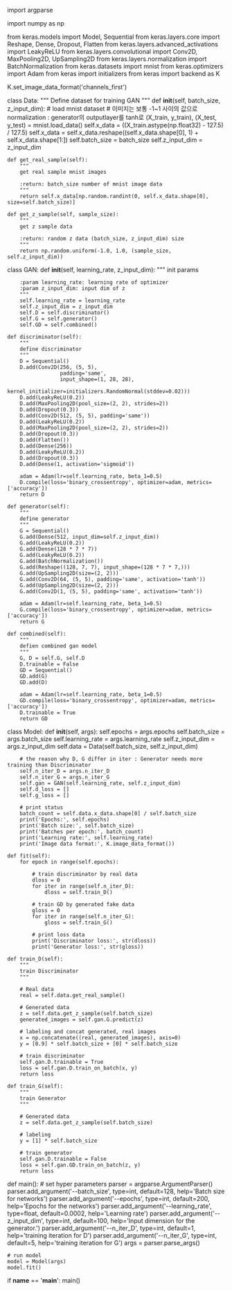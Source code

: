 import argparse

import numpy as np

from keras.models import Model, Sequential
from keras.layers.core import Reshape, Dense, Dropout, Flatten
from keras.layers.advanced_activations import LeakyReLU
from keras.layers.convolutional import Conv2D, MaxPooling2D, UpSampling2D
from keras.layers.normalization import BatchNormalization
from keras.datasets import mnist
from keras.optimizers import Adam
from keras import initializers
from keras import backend as K


K.set_image_data_format('channels_first')


class Data:
    """
    Define dataset for training GAN
    """
    def __init__(self, batch_size, z_input_dim):
        # load mnist dataset
        # 이미지는 보통 -1~1 사이의 값으로 normalization : generator의 outputlayer를 tanh로
        (X_train, y_train), (X_test, y_test) = mnist.load_data()
        self.x_data = ((X_train.astype(np.float32) - 127.5) / 127.5)
        self.x_data = self.x_data.reshape((self.x_data.shape[0], 1) + self.x_data.shape[1:])
        self.batch_size = batch_size
        self.z_input_dim = z_input_dim

    def get_real_sample(self):
        """
        get real sample mnist images

        :return: batch_size number of mnist image data
        """
        return self.x_data[np.random.randint(0, self.x_data.shape[0], size=self.batch_size)]

    def get_z_sample(self, sample_size):
        """
        get z sample data

        :return: random z data (batch_size, z_input_dim) size
        """
        return np.random.uniform(-1.0, 1.0, (sample_size, self.z_input_dim))


class GAN:
    def __init__(self, learning_rate, z_input_dim):
        """
        init params

        :param learning_rate: learning rate of optimizer
        :param z_input_dim: input dim of z
        """
        self.learning_rate = learning_rate
        self.z_input_dim = z_input_dim
        self.D = self.discriminator()
        self.G = self.generator()
        self.GD = self.combined()

    def discriminator(self):
        """
        define discriminator
        """
        D = Sequential()
        D.add(Conv2D(256, (5, 5),
                     padding='same',
                     input_shape=(1, 28, 28),
                     kernel_initializer=initializers.RandomNormal(stddev=0.02)))
        D.add(LeakyReLU(0.2))
        D.add(MaxPooling2D(pool_size=(2, 2), strides=2))
        D.add(Dropout(0.3))
        D.add(Conv2D(512, (5, 5), padding='same'))
        D.add(LeakyReLU(0.2))
        D.add(MaxPooling2D(pool_size=(2, 2), strides=2))
        D.add(Dropout(0.3))
        D.add(Flatten())
        D.add(Dense(256))
        D.add(LeakyReLU(0.2))
        D.add(Dropout(0.3))
        D.add(Dense(1, activation='sigmoid'))

        adam = Adam(lr=self.learning_rate, beta_1=0.5)
        D.compile(loss='binary_crossentropy', optimizer=adam, metrics=['accuracy'])
        return D

    def generator(self):
        """
        define generator
        """
        G = Sequential()
        G.add(Dense(512, input_dim=self.z_input_dim))
        G.add(LeakyReLU(0.2))
        G.add(Dense(128 * 7 * 7))
        G.add(LeakyReLU(0.2))
        G.add(BatchNormalization())
        G.add(Reshape((128, 7, 7), input_shape=(128 * 7 * 7,)))
        G.add(UpSampling2D(size=(2, 2)))
        G.add(Conv2D(64, (5, 5), padding='same', activation='tanh'))
        G.add(UpSampling2D(size=(2, 2)))
        G.add(Conv2D(1, (5, 5), padding='same', activation='tanh'))

        adam = Adam(lr=self.learning_rate, beta_1=0.5)
        G.compile(loss='binary_crossentropy', optimizer=adam, metrics=['accuracy'])
        return G

    def combined(self):
        """
        defien combined gan model
        """
        G, D = self.G, self.D
        D.trainable = False
        GD = Sequential()
        GD.add(G)
        GD.add(D)

        adam = Adam(lr=self.learning_rate, beta_1=0.5)
        GD.compile(loss='binary_crossentropy', optimizer=adam, metrics=['accuracy'])
        D.trainable = True
        return GD


class Model:
    def __init__(self, args):
        self.epochs = args.epochs
        self.batch_size = args.batch_size
        self.learning_rate = args.learning_rate
        self.z_input_dim = args.z_input_dim
        self.data = Data(self.batch_size, self.z_input_dim)

        # the reason why D, G differ in iter : Generator needs more training than Discriminator
        self.n_iter_D = args.n_iter_D
        self.n_iter_G = args.n_iter_G
        self.gan = GAN(self.learning_rate, self.z_input_dim)
        self.d_loss = []
        self.g_loss = []

        # print status
        batch_count = self.data.x_data.shape[0] / self.batch_size
        print('Epochs:', self.epochs)
        print('Batch size:', self.batch_size)
        print('Batches per epoch:', batch_count)
        print('Learning rate:', self.learning_rate)
        print('Image data format:', K.image_data_format())

    def fit(self):
        for epoch in range(self.epochs):

            # train discriminator by real data
            dloss = 0
            for iter in range(self.n_iter_D):
                dloss = self.train_D()

            # train GD by generated fake data
            gloss = 0
            for iter in range(self.n_iter_G):
                gloss = self.train_G()

            # print loss data
            print('Discriminator loss:', str(dloss))
            print('Generator loss:', str(gloss))

    def train_D(self):
        """
        train Discriminator
        """

        # Real data
        real = self.data.get_real_sample()

        # Generated data
        z = self.data.get_z_sample(self.batch_size)
        generated_images = self.gan.G.predict(z)

        # labeling and concat generated, real images
        x = np.concatenate((real, generated_images), axis=0)
        y = [0.9] * self.batch_size + [0] * self.batch_size

        # train discriminator
        self.gan.D.trainable = True
        loss = self.gan.D.train_on_batch(x, y)
        return loss

    def train_G(self):
        """
        train Generator
        """

        # Generated data
        z = self.data.get_z_sample(self.batch_size)

        # labeling
        y = [1] * self.batch_size

        # train generator
        self.gan.D.trainable = False
        loss = self.gan.GD.train_on_batch(z, y)
        return loss

def main():
    # set hyper parameters
    parser = argparse.ArgumentParser()
    parser.add_argument('--batch_size', type=int, default=128,
                        help='Batch size for networks')
    parser.add_argument('--epochs', type=int, default=200,
                        help='Epochs for the networks')
    parser.add_argument('--learning_rate', type=float, default=0.0002,
                        help='Learning rate')
    parser.add_argument('--z_input_dim', type=int, default=100,
                        help='Input dimension for the generator.')
    parser.add_argument('--n_iter_D', type=int, default=1,
                        help='training iteration for D')
    parser.add_argument('--n_iter_G', type=int, default=5,
                        help='training iteration for G')
    args = parser.parse_args()

    # run model
    model = Model(args)
    model.fit()


if __name__ == '__main__':
    main()
